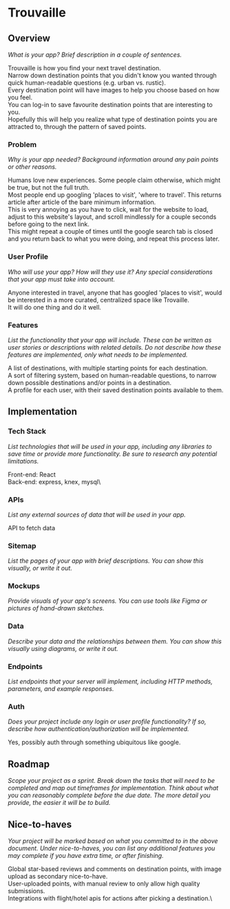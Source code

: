 # Trouvaille

## Overview

_What is your app? Brief description in a couple of sentences._

Trouvaille is how you find your next travel destination.\
Narrow down destination points that you didn't know you wanted through quick human-readable questions (e.g. urban vs. rustic).\
Every destination point will have images to help you choose based on how you feel.\
You can log-in to save favourite destination points that are interesting to you.\
Hopefully this will help you realize what type of destination points you are attracted to, through the pattern of saved points.

### Problem

_Why is your app needed? Background information around any pain points or other reasons._

Humans love new experiences. Some people claim otherwise, which might be true, but not the full truth.\
Most people end up googling 'places to visit', 'where to travel'. This returns article after article of the bare minimum information.\
This is very annoying as you have to click, wait for the website to load, adjust to this website's layout, and scroll mindlessly for a couple seconds before going to the next link.\
This might repeat a couple of times until the google search tab is closed and you return back to what you were doing, and repeat this process later.

### User Profile

_Who will use your app? How will they use it? Any special considerations that your app must take into account._

Anyone interested in travel, anyone that has googled 'places to visit', would be interested in a more curated, centralized space like Trovaille.\
It will do one thing and do it well.

### Features

_List the functionality that your app will include. These can be written as user stories or descriptions with related details. Do not describe _how_ these features are implemented, only _what_ needs to be implemented._

A list of destinations, with multiple starting points for each destination.\
A sort of filtering system, based on human-readable questions, to narrow down possible destinations and/or points in a destination.\
A profile for each user, with their saved destination points available to them.

## Implementation

### Tech Stack

_List technologies that will be used in your app, including any libraries to save time or provide more functionality. Be sure to research any potential limitations._

Front-end: React\
Back-end: express, knex, mysql\

### APIs

_List any external sources of data that will be used in your app._

API to fetch data

### Sitemap

_List the pages of your app with brief descriptions. You can show this visually, or write it out._

### Mockups

_Provide visuals of your app's screens. You can use tools like Figma or pictures of hand-drawn sketches._

### Data

_Describe your data and the relationships between them. You can show this visually using diagrams, or write it out._

### Endpoints

_List endpoints that your server will implement, including HTTP methods, parameters, and example responses._

### Auth

_Does your project include any login or user profile functionality? If so, describe how authentication/authorization will be implemented._

Yes, possibly auth through something ubiquitous like google.

## Roadmap

_Scope your project as a sprint. Break down the tasks that will need to be completed and map out timeframes for implementation. Think about what you can reasonably complete before the due date. The more detail you provide, the easier it will be to build._

## Nice-to-haves

_Your project will be marked based on what you committed to in the above document. Under nice-to-haves, you can list any additional features you may complete if you have extra time, or after finishing._

Global star-based reviews and comments on destination points, with image upload as secondary nice-to-have.\
User-uploaded points, with manual review to only allow high quality submissions.\
Integrations with flight/hotel apis for actions after picking a destination.\

